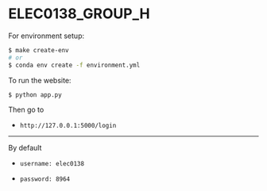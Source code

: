 # ELEC0138_GROUP_H

For environment setup:

```bash
$ make create-env
# or
$ conda env create -f environment.yml
```

To run the website:

```bash
$ python app.py
```

Then go to 

* `http://127.0.0.1:5000/login`

---
By default 

* `username: elec0138`

* `password: 8964`

